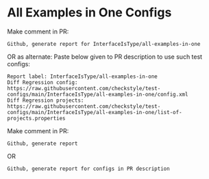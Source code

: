 # All Examples in One Configs
Make comment in PR:
```
Github, generate report for InterfaceIsType/all-examples-in-one
```
OR as alternate:
Paste below given to PR description to use such test configs:
```
Report label: InterfaceIsType/all-examples-in-one
Diff Regression config: https://raw.githubusercontent.com/checkstyle/test-configs/main/InterfaceIsType/all-examples-in-one/config.xml
Diff Regression projects: https://raw.githubusercontent.com/checkstyle/test-configs/main/InterfaceIsType/all-examples-in-one/list-of-projects.properties
```
Make comment in PR:
```
Github, generate report
```
OR
```
Github, generate report for configs in PR description
```
